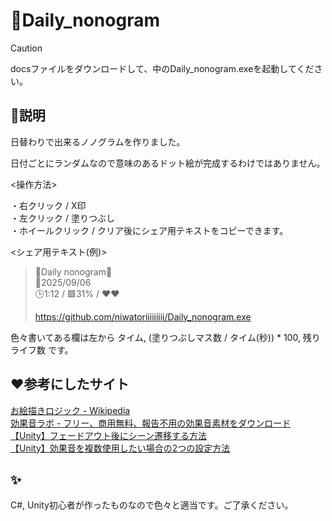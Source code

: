 # 🔷Daily_nonogram<br>

> [!CAUTION]
> docsファイルをダウンロードして、中のDaily_nonogram.exeを起動してください。<br>

## 📝説明<br>

日替わりで出来るノノグラムを作りました。<br>

日付ごとにランダムなので意味のあるドット絵が完成するわけではありません。<br>

<操作方法><br>

・右クリック / X印<br>
・左クリック / 塗りつぶし<br>
・ホイールクリック / クリア後にシェア用テキストをコピーできます。<br>

<シェア用テキスト(例)><br>

>🔷Daily nonogram🔷<br>
>🔔2025/09/06<br>
>🕒1:12 / 🟩31% / ❤️❤️<br>
>
>https://github.com/niwatoriiiiiiiii/Daily_nonogram.exe

色々書いてある欄は左から タイム, (塗りつぶしマス数 / タイム(秒)) * 100, 残りライフ数 です。<br>

## ❤️参考にしたサイト<br>

[お絵描きロジック - Wikipedia](https://ja.wikipedia.org/wiki/%E3%81%8A%E7%B5%B5%E3%81%8B%E3%81%8D%E3%83%AD%E3%82%B8%E3%83%83%E3%82%AF)<br>
[効果音ラボ - フリー、商用無料、報告不用の効果音素材をダウンロード](https://soundeffect-lab.info/)<br>
[【Unity】フェードアウト後にシーン遷移する方法](https://zenn.dev/daichi_gamedev/articles/unity-fadeout)<br>
[【Unity】効果音を複数使用したい場合の2つの設定方法](https://qiita.com/Maru60014236/items/7c874122aaa922a03257)<br>

## ✨<br>

C#, Unity初心者が作ったものなので色々と適当です。ご了承ください。<br>
